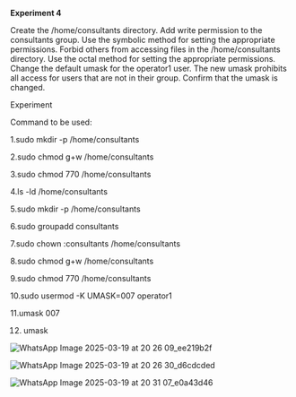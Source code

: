 **Experiment 4**

Create the /home/consultants directory. Add write permission to the consultants group. Use the symbolic method for setting the appropriate permissions.  Forbid others from accessing files in the /home/consultants directory. Use the octal method for setting the appropriate permissions. Change the default umask for the operator1 user. The new umask prohibits all access for users that are not in their group. Confirm that the umask is changed. 

Experiment

Command to be used:

1.sudo mkdir -p /home/consultants

2.sudo chmod g+w /home/consultants

3.sudo chmod 770 /home/consultants

4.ls -ld /home/consultants

5.sudo mkdir -p /home/consultants

6.sudo groupadd consultants

7.sudo chown :consultants /home/consultants

8.sudo chmod g+w /home/consultants

9.sudo chmod 770 /home/consultants

10.sudo usermod -K UMASK=007 operator1

11.umask 007

12. umask


![WhatsApp Image 2025-03-19 at 20 26 09_ee219b2f](https://github.com/user-attachments/assets/d0ffd116-d1a3-467b-922a-df3669633f6f)


![WhatsApp Image 2025-03-19 at 20 26 30_d6cdcded](https://github.com/user-attachments/assets/db8c6017-a351-499f-8354-a70574131a9d)

![WhatsApp Image 2025-03-19 at 20 31 07_e0a43d46](https://github.com/user-attachments/assets/472a95a8-944b-45b7-89f2-6a05843c0a97)


